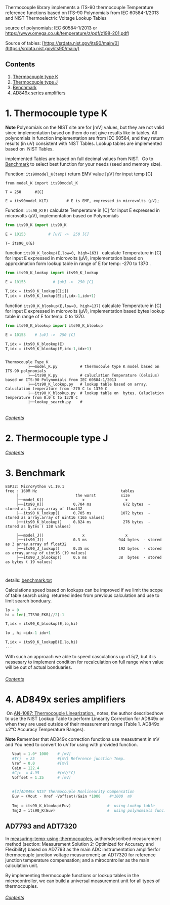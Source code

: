 

Thermocouple library implements a ITS-90 thermocouple Temperature reference functions based on ITS-90 Polynomials from IEC 60584-1/2013 and
NIST Thermoelectric Voltage Lookup Tables


source of polynomials: IEC 60584-1/2013 or https://www.omega.co.uk/temperature/z/pdf/z198-201.pdf)

Source of tables: [https://srdata.nist.gov/its90/main/0](https://srdata.nist.gov/its90/main/)


## Contents
 
1. [Thermocouple type K](#1-thermocouple-type-k)
2. [Thermocouple type J](#2-thermocouple-type-j)
3. [Benchmark](#3-benchmark)
4. [AD849x series amplifiers](#4-ad849x-series-amplifiers)
 
 



# 1. Thermocouple type K 

**Note**
Polynomials on the NIST site are for [mV] values, but they are not valid since implementation based on them do not give results
like in tables. All polynomials in function implementation are from IEC 60584, and they return results (in uV) consistent with NIST Tables.
Lookup tables are implemented based on  NIST Tables. 

implemented Tables are based on full decimal values from NIST. 
Go to [Benchmark](benchmark) to select best function for your needs (seed and memory size).


Function: ```its90model_K(temp)``` return EMV value [μV] for input temp [C] 
```
from model_K import its90model_K 

T = 250      #[C]  

E = its90model_K(T)        # E is EMF, expressed in microvolts (μV);

```
 
Function: ``` its90_K(E) ``` calculate Temperature in [C] for input E expressed in microvolts (μV), implementation based on Polynomials
```python
from its90_K import its90_K

E = 10153          # [uV] ->  250 [C]

T= its90_K(E)
```

function:```its90_K_lookup(E,low=0, high=163) ``` calculate Temperature in [C] for input E expressed in microvolts (μV), implementation based on approximation form  lookup table in range of E for temp: -270 to 1370  .

```python
from its90_K_lookup import its90_K_lookup

E = 10153            # [uV] ->  250 [C]

T,idx = its90_K_lookup(E[i])
T,idx = its90_K_lookup(E[i],idx-1,idx+1)

```

function ``` its90_K_blookup(E,low=0, high=137) ``` calculate Temperature in [C] for input E expressed in microvolts (μV), implementation based bytes lookup table
in range of E for temp: 0 to 1370.

```python 
from its90_K_blookup import its90_K_blookup

E = 10153    # [uV] ->  250 [C]

T,idx = its90_K_blookup(E)
T,idx = its90_K_blookup(E,idx-1,idx+1) 
```





```

Thermocouple Type K
          ├──model_K.py          # thermocoule type K model based on ITS-90 polynomials
          ├──its90_K.py          # caluclation Temperature (Celsius) based on ITS-90 Polynomials from IEC 60584-1/2013    
          ├──its90_K_lookup.py   # lookup table based on array.  Caluclation temperature from -270 C to 1370 C 
          ├──its90_K_blookup.py  # lookup table on  bytes. Caluclation temperature from 0.0 C to 1370 C       
          ├──lookup_search.py    #  
          
```          

###### [Contents](./README.md#contents)


# 2. Thermocouple type J



###### [Contents](./README.md#contents)
 
 
          
# 3. Benchmark 

```
ESP32: MicroPython v1.19.1  
freq : 160M Hz                                     tables
     |                         the worst           size  
     ├──model_K()                 x                  x
     ├──its90_K()             0.704 ms              672 bytes  - stored as 3 array.array of float32   
     ├──its90_K_lookup()      0.705 ms             1072 bytes  - stored as array.array of uint16 (165 values)
     ├──its90_K_blookup()     0.824 ms              276 bytes  - stored as bytes ( 138 values) 
     
     ├──model_J()                 x                  x
     ├──its90_J()             0.3 ms              944 bytes  - stored as 3 array.array of float32   
     ├──its90_J_lookup()      0.35 ms             192 bytes  - stored as array.array of uint16 (19 values)
     ├──its90_J_blookup()     0.6 ms              38  bytes  - stored as bytes ( 19 values)
     
     
 ```
       
 details: [benchmark.txt](https://github.com/2dof/esp_control/blob/main/src/thermocouples/benchmark.txt)       
             
 Calculations speed based on lookups can be improved if we limit the scope of table search using
 returned index from previous calculation and use to limit search bonduary.
 
 ```python 
 lo = 0 
 hi = len(_ITS90_EKB)//2)-1
 
 T,idx = its90_K_blookup(E,lo,hi)
 
 lo , hi =idx-1 idx+1

 T,idx = its90_K_lookupB(E,lo,hi)
 ...  
 ```   
 With such an approach we able to speed casculations up x1.5/2, but it is nessesary to implement 
 condition for recalculation on full range when value will be out of actual bonduaries.
 
 ###### [Contents](./README.md#contents)
 
 # 4. AD849x series amplifiers 
 
 On [AN-1087: Thermocouple Linearization..](https://www.analog.com/en/app-notes/an-1087.html) notes, the author describedhow to use the NIST Lookup Table to perform Linearity Correction for AD849x or when they are used outside of their measurement range (Table 1. AD849x ±2°C Accuracy Temperature Ranges). 
 
 **Note**
 Remember that AD849x correction functiona use measutment in mV and You need to convert to uV for using with provided
 function. 
 
 ```python
    Vout = 1.0* 1000    # [mV]   
    #Trj  = 25          #[mV] Reference junction Temp.
    Vref = 0.0          #[mV] 
    Gain = 122.4
    #Cjc  = 4.95        #(mV/°C)
    Voffset = 1.25      # [mV]
     
    
    #[2]AD849x NIST Thermocouple Nonlinearity Compensation
    Euv = (Vout - Vref -Voffset)/Gain *1000    #*1000  mV  
    
    Tmj = its90_K_blookup(Euv)                #  using Lookup table
    Tmj2 = its90_K(Euv)                       #  using polynomials func. 
 
 ```
 
 
  ## AD7793 and ADT7320 
 
In [measuring-temp-using-thermocouples](https://www.analog.com/en/analog-dialogue/articles/measuring-temp-using-thermocouples.html), authorsdescribed measurement method (section: Measurement Solution 2: Optimized for Accuracy and Flexibility) based on AD7793 as the main ADC instrumentation amplifierfor thermocouple junction voltage measurement; an ADT7320 for reference junction temperature compensation; and a mirocontroller as the main calculation unit.

By implementing thermocouple functions or lookup tables in the microcontroller, we can build a universal measurement unit for all types of thermocouples.


###### [Contents](./README.md#contents)






 
